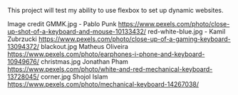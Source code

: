 This project will test my ability to use flexbox to set up dynamic websites. 

Image credit
GMMK.jpg - 
    Pablo Punk https://www.pexels.com/photo/close-up-shot-of-a-keyboard-and-mouse-10133432/
red-white-blue.jpg - 
    Kamil Zubrzucki https://www.pexels.com/photo/close-up-of-a-gaming-keyboard-13094372/
blackout.jpg
    Matheus Oliveira https://www.pexels.com/photo/earphones-i-phone-and-keyboard-10949676/
christmas.jpg
    Jonathan Pham https://www.pexels.com/photo/white-and-red-mechanical-keyboard-13728045/
corner.jpg
    Shojol Islam https://www.pexels.com/photo/mechanical-keyboard-14267038/